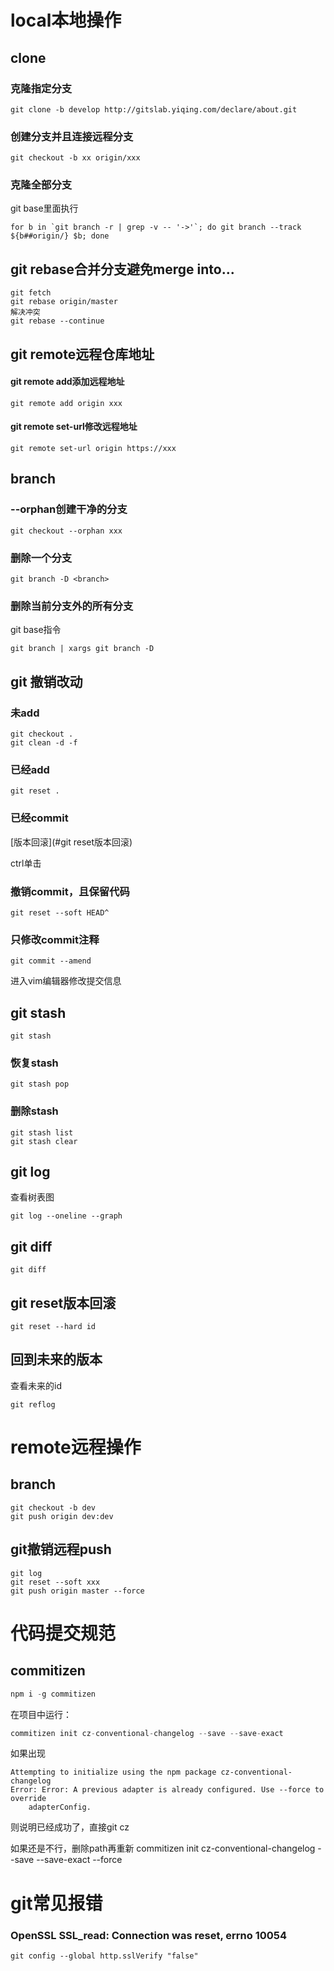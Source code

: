 # local本地操作

## clone

### 克隆指定分支

```
git clone -b develop http://gitslab.yiqing.com/declare/about.git
```

### 创建分支并且连接远程分支

```
git checkout -b xx origin/xxx
```



### 克隆全部分支

git base里面执行

```shell
for b in `git branch -r | grep -v -- '->'`; do git branch --track ${b##origin/} $b; done
```



## git rebase合并分支避免merge into...

```
git fetch
git rebase origin/master
解决冲突
git rebase --continue
```



## git remote远程仓库地址

#### git remote add添加远程地址

```
git remote add origin xxx
```

#### git remote set-url修改远程地址

```
git remote set-url origin https://xxx
```



## branch

### --orphan创建干净的分支

```
git checkout --orphan xxx
```



### 删除一个分支

```
git branch -D <branch>
```



### 删除当前分支外的所有分支

git base指令

```
git branch | xargs git branch -D
```



## git 撤销改动

### 未add

```
git checkout . 
git clean -d -f
```

### 已经add

```
git reset .
```

### 已经commit

[版本回滚](#git reset版本回滚)

ctrl单击

### 撤销commit，且保留代码

```
git reset --soft HEAD^
```

### 只修改commit注释

```
git commit --amend
```

进入vim编辑器修改提交信息



## git stash

```
git stash
```



### 恢复stash

```
git stash pop
```



### 删除stash

```shell
git stash list
git stash clear
```

## git log

查看树表图

```
git log --oneline --graph 
```



## git diff

```shell
git diff
```



## git reset版本回滚

```
git reset --hard id
```



## 回到未来的版本

查看未来的id

```
git reflog
```



# remote远程操作

## branch

```shell
git checkout -b dev
git push origin dev:dev
```



## git撤销远程push

```
git log
git reset --soft xxx
git push origin master --force
```





# 代码提交规范

## commitizen

```javascript
npm i -g commitizen
```

在项目中运行：

```javascript
commitizen init cz-conventional-changelog --save --save-exact
```

如果出现

```shell
Attempting to initialize using the npm package cz-conventional-changelog
Error: Error: A previous adapter is already configured. Use --force to override
    adapterConfig.
```

则说明已经成功了，直接git cz

如果还是不行，删除path再重新
commitizen init cz-conventional-changelog --save --save-exact --force


# git常见报错

### OpenSSL SSL_read: Connection was reset, errno 10054

```
git config --global http.sslVerify "false"
```

